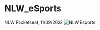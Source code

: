 # NLW_eSports
NLW  Rocketseat, 11/09/2022
![NLW Esports](https://user-images.githubusercontent.com/58746271/190712872-e898fe98-3346-47e7-adb3-24dcca7bcb16.jpg)
